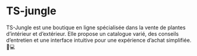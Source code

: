 # TS-jungle
TS-Jungle est une boutique en ligne spécialisée dans la vente de plantes d’intérieur et d’extérieur. Elle propose un catalogue varié, des conseils d’entretien et une interface intuitive pour une expérience d’achat simplifiée. 🌱💻
